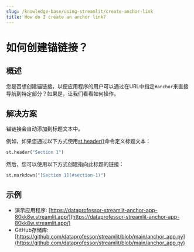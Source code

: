 ```yaml
---
slug: /knowledge-base/using-streamlit/create-anchor-link
title: How do I create an anchor link?
---
```


# 如何创建锚链接？

## 概述

您是否想创建锚链接，以便应用程序的用户可以通过在URL中指定`#anchor`来直接导航到特定部分？如果是，让我们看看如何操作。

## 解决方案

锚链接会自动添加到标题文本中。

例如，如果您通过以下方式使用[st.header()](/library/api-reference/text/st.header)命令定义标题文本：

```python
st.header("Section 1")
```

然后，您可以使用以下方式创建指向此标题的链接：

```python
st.markdown("[Section 1](#section-1)")
```

## 示例

- 演示应用程序: [https://dataprofessor-streamlit-anchor-app-80kk8w.streamlit.app/](https://dataprofessor-streamlit-anchor-app-80kk8w.streamlit.app/)
- GitHub存储库: [https://github.com/dataprofessor/streamlit/blob/main/anchor_app.py](https://github.com/dataprofessor/streamlit/blob/main/anchor_app.py)